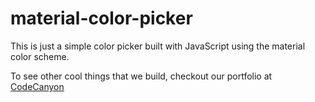 # material-color-picker
This is just a simple color picker built with JavaScript using the material color scheme.

To see other cool things that we build, checkout our portfolio at [CodeCanyon](https://codecanyon.net/user/aa-team/portfolio?ref=AA-Team "AA-Team Portfolio")

